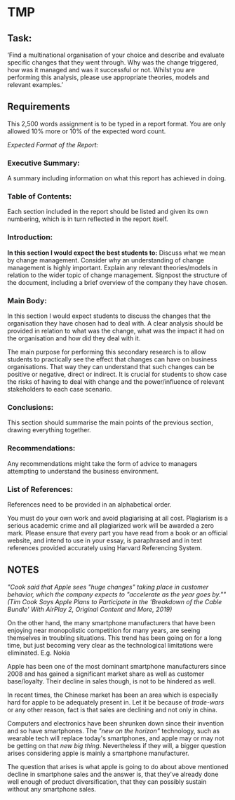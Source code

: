 # TMP
## Task:

‘Find a multinational organisation of your choice and describe and evaluate
specific changes that they went through. Why was the change triggered, how was
it managed and was it successful or not. Whilst you are performing this
analysis, please use appropriate theories, models and relevant examples.’

## Requirements

This 2,500 words assignment is to be typed in a report format.  You are only
allowed 10% more or 10% of the expected word count.  

*Expected Format of the Report:*

### Executive Summary:

A summary including information on what this report has achieved in doing.

### Table of Contents:

Each section included in the report should be listed and given its own
numbering, which is in turn reflected in the report itself.

### Introduction:

**In this section I would expect the best students to:** Discuss what we mean by
change management.  Consider why an understanding of change management is highly
important.  Explain any relevant theories/models in relation to the wider topic
of change management.  Signpost the structure of the document, including a brief
overview of the company they have chosen.

### Main Body:

In this section I would expect students to discuss the changes that the
organisation they have chosen had to deal with.  A clear analysis should be
provided in relation to what was the change, what was the impact it had on the
organisation and how did they deal with it. 

The main purpose for performing this secondary research is to allow students to
practically see the effect that changes can have on business organisations. That
way they can understand that such changes can be positive or negative, direct or
indirect.  It is crucial for students to show case the risks of having to deal
with change and the power/influence of relevant stakeholders to each case
scenario.

### Conclusions:

This section should summarise the main points of the previous section, drawing
everything together.

### Recommendations:

Any recommendations might take the form of advice to managers attempting to
understand the business environment.

### List of References:

References need to be provided in an alphabetical order.

You must do your own work and avoid plagiarising at all cost. Plagiarism is a
serious academic crime and all plagiarized work will be awarded a zero mark.
Please ensure that every part you have read from a book or an official website,
and intend to use in your essay, is paraphrased and in text references provided
accurately using Harvard Referencing System.

## NOTES

 *"Cook said that Apple sees "huge changes" taking place in
customer behavior, which the company expects to "accelerate as the year goes
by."" (Tim Cook Says Apple Plans to Participate in the 'Breakdown of the Cable
Bundle' With AirPlay 2, Original Content and More, 2019)* 




On the other hand, the many smartphone manufacturers that have been enjoying
near monopolistic competition for many years, are seeing themselves in troubling
situations. This trend has been going on for a long time, but just becoming very
clear as the technological limitations were eliminated. E.g. Nokia

Apple has been one of the most dominant smartphone manufacturers since 2008 and
has gained a significant market share as well as customer base/loyalty. Their
decline in sales though, is not to be hindered as well. 

In recent times, the Chinese market has been an area which is especially hard
for apple to be adequately present in. Let it be because of *trade-wars* or any
other reason, fact is that sales are declining and not only in china.

Computers and electronics have been shrunken down since their invention and so
have smartphones. The *"new on the horizon"* technology, such as wearable tech
will replace today's smartphones, and apple may or may not be getting on that
*new big thing*. Nevertheless if they will, a bigger question arises considering
apple is mainly a smartphone manufacturer.

The question that arises is what apple is going to do about above mentioned
decline in smartphone sales and the answer is, that they've already done well
enough of product diversification, that they can possibly sustain without any
smartphone sales.
